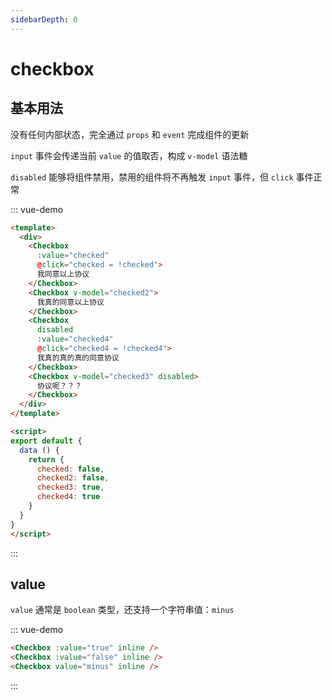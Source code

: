 ```yaml
---
sidebarDepth: 0
---
```


# checkbox

## 基本用法

没有任何内部状态，完全通过 `props` 和 `event` 完成组件的更新

`input` 事件会传递当前 `value` 的值取否，构成 `v-model` 语法糖

`disabled` 能够将组件禁用，禁用的组件将不再触发 `input` 事件，但 `click` 事件正常

::: vue-demo
``` html
<template>
  <div>
    <Checkbox
      :value="checked"
      @click="checked = !checked">
      我同意以上协议
    </Checkbox>
    <Checkbox v-model="checked2">
      我真的同意以上协议
    </Checkbox>
    <Checkbox
      disabled
      :value="checked4"
      @click="checked4 = !checked4">
      我真的真的真的同意协议
    </Checkbox>
    <Checkbox v-model="checked3" disabled>
      协议呢？？？
    </Checkbox>
  </div>
</template>

<script>
export default {
  data () {
    return {
      checked: false,
      checked2: false,
      checked3: true,
      checked4: true
    }
  }
}
</script>
```
:::

## value

`value` 通常是 `boolean` 类型，还支持一个字符串值：`minus`

::: vue-demo
``` html
<Checkbox :value="true" inline />
<Checkbox :value="false" inline />
<Checkbox value="minus" inline />
```
:::

